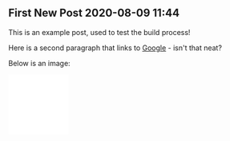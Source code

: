 First New Post
2020-08-09 11:44
---

This is an example post, used to test the build process!

Here is a second paragraph that links to [Google](https://google.com) - isn't that neat?

Below is an image:

![](assets/icons/github.png)
